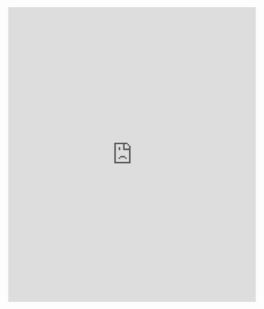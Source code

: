 

<embed src="https://drive.google.com/viewerng/
viewer?embedded=true&url=http://tristanchaang.github.io/downloads/18100BNotesFull.pdf" width="100%" height="600px" />
